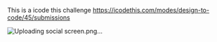This is a icode this challenge https://icodethis.com/modes/design-to-code/45/submissions

![Uploading social screen.png…]()
